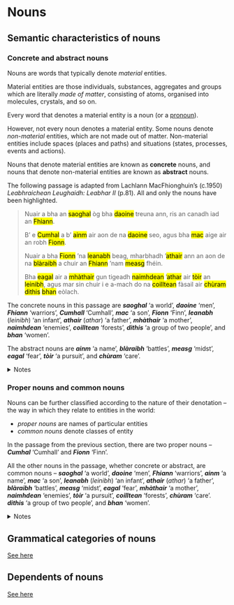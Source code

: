 # Nouns

## Semantic characteristics of nouns

### Concrete and abstract nouns

Nouns are words that typically denote *material* entities.

Material entities are those individuals, substances, aggregates and groups which are literally *made of matter*, consisting of atoms, organised into molecules, crystals, and so on. 

Every word that denotes a material entity is a noun (or a [pronoun](pronouns.md)). 

However, not every noun denotes a material entity. Some nouns denote *non-material* entities, which are not made out of matter. Non-material entities include spaces (places and paths) and situations (states, processes, events and actions).

Nouns that denote material entities are known as **concrete** nouns, and nouns that denote non-material entities are known as **abstract** nouns. 

The following passage is adapted from Lachlann MacFhionghuin’s (c.1950) *Leabhraichean Leughaidh: Leabhar II* (p.81). All and only the nouns have been highlighted.

> Nuair a bha an <mark title="concrete: ‘a world’">saoghal</mark> òg bha <mark title="concrete: ‘men’">daoine</mark> treuna ann, ris an canadh iad an <mark title="concrete: ‘warriors’">Fhiann</mark>.
>
> B’ e <mark title="concrete: ‘Cumhal’">Cumhal</mark> a b’ <mark title="abstract: ‘a name’">ainm</mark> air aon de na <mark title="concrete: ‘men’">daoine</mark> seo, agus bha <mark title="concrete: ‘a son’">mac</mark> aige air an robh <mark title="concrete: ‘Finn’">Fionn</mark>.
>
> Nuair a bha <mark title="concrete: ‘Finn’">Fionn</mark> ’na <mark title="concrete: ‘an infant’">leanabh</mark> beag, mharbhadh ’<mark title="concrete: ‘a father’">athair</mark> ann an aon de na <mark title="abstract: ‘battles’">blàraibh</mark> a chuir an <mark title="concrete: ‘warriors’">Fhiann</mark> ’nam <mark title="abstract: ‘midst’">measg</mark> fhéin.
>
> Bha <mark title="abstract: ‘fear’">eagal</mark> air a <mark title="concrete: ‘a mother’">mhàthair</mark> gun tigeadh <mark title="concrete: ‘enemies’">naimhdean</mark> ’<mark title="concrete: ‘a father’">athar</mark> air <mark title="abstract: ‘a pursuit’">tòir</mark> an <mark title="concrete: ‘an infant’">leinibh</mark>, agus mar sin chuir i e a-mach do na <mark title="concrete: ‘forests’">coilltean</mark> fàsail air <mark title="abstract: ‘care’">chùram</mark> <mark title="concrete: ‘a group of two people’">dithis</mark> <mark title="concrete: ‘women’">bhan</mark> eòlach. 

The concrete nouns in this passage are
***saoghal*** ‘a world’,
***daoine*** ‘men’,
***Fhiann*** ‘warriors’,
***Cumhall*** ‘Cumhall’,
***mac*** ‘a son’,
***Fionn*** ‘Finn’,
***leanabh*** (*leinibh*) ‘an infant’,
***athair*** (*athar*) ‘a father’,
***mhàthair*** ‘a mother’,
***naimhdean*** ‘enemies’,
***coilltean*** ‘forests’,
***dithis*** ‘a group of two people’, and
***bhan*** ‘women’.

The abstract nouns are 
***ainm*** ‘a name’,
***blàraibh*** ‘battles’,
***measg*** ‘midst’,
***eagal*** ‘fear’,
***tòir*** ‘a pursuit’, and
***chùram*** ‘care’.

<details>
  <summary>Notes</summary>

- Some readers might be uncomfortable seeing words like ***measg***, ***tòir*** and perhaps even ***chùram*** classified as (abstract) nouns in the above, preferring to think of them as parts of (complex) *prepositions* rather than words in and of themselves. This is a false binary – *measg*, *tòir* and *chùram* are **both** components of prepositional compounds **and** (perhaps fossilised) nouns.
  
- The (concrete) noun ***dithis*** ‘a group of two people’ is most accurately classified as a (concrete) noun with numeric meaning, rather than as a numeral *per se*.

- Nouns have been defined in broadly similar terms by other grammarians of Gaelic:
  > Nouns are a time-stable class denoting entities, places and objects, as well as concepts that have similar grammatical behaviour. Examples of nouns are *ubhal* ‘apple’, *nighean* ‘girl’, *clann* ‘children’, *beachd* ‘opinion’, *astar* ‘distance’, *Dòmhnall* ‘Donald’ and *Glaschu* ‘Glasgow’. (Lamb 2024: 37)
  > 
  > Tha ainmear ’na ainm air duine no air nì, m.e. *boireannach*; *balach*; *bòrd*; *doras*. (Cox 2017: §55) 
</details>

### Proper nouns and common nouns

Nouns can be further classified according to the nature of their denotation – the way in which they relate to entities in the world:
- *proper nouns* are names of particular entities
- *common nouns* denote classes of entity

In the passage from the previous section, there are two proper nouns – ***Cumhal*** ‘Cumhall’ and ***Fionn*** ‘Finn’. 

All the other nouns in the passage, whether concrete or abstract, are common nouns – 
***saoghal*** ‘a world’,
***daoine*** ‘men’,
***Fhiann*** ‘warriors’,
***ainm*** ‘a name’,
***mac*** ‘a son’,
***leanabh*** (*leinibh*) ‘an infant’,
***athair*** (*athar*) ‘a father’,
***blàraibh*** ‘battles’,
***measg*** ‘midst’,
***eagal*** ‘fear’,
***mhàthair*** ‘a mother’,
***naimhdean*** ‘enemies’,
***tòir*** ‘a pursuit’,
***coilltean*** ‘forests’,
***chùram*** ‘care’.
***dithis*** ‘a group of two people’, and
***bhan*** ‘women’.

<details>
  <summary>Notes</summary>

- Proper nouns are always capitalised in writing, even when they do not occur as the first word in a sentence. However, not all capitalised nouns in the middle of a sentence are proper nouns. For example, ***Fhiann*** ‘warriors’ in the passage above is correctly classified as a common noun. It is capitalised in the text because it is the core element (the ‘head’) of a phrase, ***an Fhiann*** ‘the Warriors’, which is being presented as the name of a particular group of men (cf. ‘the Fenians’). Moreover, even though ***an Fhiann*** is a name, it would be incorrect to characterise it as a proper noun, since it is not a noun.
  
- The dimensions of concrete vs. abstract and proper vs. common are not truly orthogonal. It seems that all proper nouns are concrete, and hence that all abstract nouns are common.

- The distinction between proper and common nouns is familiar from the work of other grammarians (even if they typically confuse proper nouns with names in general):
  >  Gaelic has two broad noun categories: common nouns and proper nouns. Common nouns are the physical and abstract entities that we discuss regularly in language, such as ‘bird’, ‘mountain’ or ‘philosophy’. Proper nouns are those items that we normally capitalise in writing, such as persons (‘Donald’) and places (‘Cape Breton’).” (Lamb 2024: 46)
  > 
  > Tha diofar sheòrsaichean ainmearan ann: (i) Ainmear cumanta, a tha na ainm air rudeigin bitheanta, m.e. *boireannach*; *cat*; *bròg*; *sùil*; *aran*; *taigh*. (ii) Ainmear sònraichte, a tha na ainm air duine, air àite no air rudeigin àraidh, m.e. *Mòrag*; *Seumas*; *Glaschu*; *BBC ALBA*; *an Gearasdan*. (iii) [...] (Cox 2017: §56)
  
  Note on Cox’s other classes of noun?
</details>

## Grammatical categories of nouns

[See here](nouns-grammatical_categories.md)

## Dependents of nouns

[See here](noun-dependents.md)






